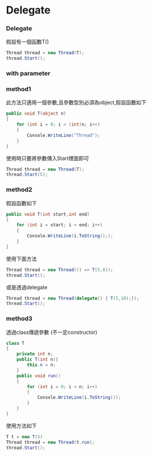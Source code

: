# Delegate



### Delegate
假設有一個函數T()
```csharp
Thread thread = new Thread(T);
thread.Start();
```

### with parameter

### method1
此方法只適用一個參數,且參數型別必須為object,假設函數如下

```csharp
public void T(object n)
{
    for (int i = 0; i < (int)n; i++)
    {
        Console.WriteLine("Thread");
    }
}
```

使用時只要將參數傳入Start裡面即可
```csharp
Thread thread = new Thread(T);
thread.Start(5);
```

### method2
假設函數如下
```csharp
public void T(int start,int end)
{
    for (int i = start; i < end; i++)
    {
        Console.WriteLine(i.ToString(););
    }
}
```
使用下面方法

```csharp
Thread thread = new Thread(() => T(5,8));
thread.Start();
```
或是透過delegate
```csharp
Thread thread = new Thread(delegate() { T(5,10);});
thread.Start();
```

### method3
透過class傳遞參數 (不一定constructor)

```csharp
class T
{
    private int n;
    public T(int n){
        this.n = n;
    }
    public void run()
    {
        for (int i = 0; i < n; i++)
        {
            Console.WriteLine(i.ToString());
        }
    }
}
```
使用方法如下
```csharp
T t = new T(5)
Thread thread = new Thread(t.run);
thread.Start();
```



